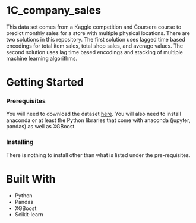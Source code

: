 # 1C_company_sales

This data set comes from a Kaggle competition and Coursera course to predict monthly sales for a store with multiple physical locations. There are two solutions in this repository. The first solution uses lagged time based encodings for total item sales, total shop sales, and average values. The second solution uses lag time based encodings and stacking of multiple machine learning algorithms.

# Getting Started

### Prerequisites 

You will need to download the dataset [here](https://www.kaggle.com/c/competitive-data-science-final-project). You will also need to install anaconda or at least the Python libraries that come with anaconda (jupyter, pandas) as well as XGBoost.

### Installing

There is nothing to install other than what is listed under the pre-requisites.

# Built With
* Python
* Pandas
* XGBoost
* Scikit-learn
